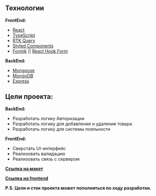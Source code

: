 ## Технологии
**FrontEnd:**
- [React](https://reactjs.org/)
- [TypeScript](https://www.typescriptlang.org/)
- [RTK Query](https://redux-toolkit.js.org/rtk-query/overview)
- [Styled Components](https://styled-components.com/)
- [Formik](https://formik.org/) || [React Hook Form](https://react-hook-form.com/)

**BackEnd:**
- [Mongoose](https://mongoosejs.com/docs/)
- [MongoDB](https://www.mongodb.com/)
- [Express](https://expressjs.com/ru/)

## Цели проекта:
**BackEnd:**
- Разработать логику Авторизации
- Разработать логику для добавление и удаления товара
- Разработать логику для системы лояльности

**FrontEnd:**
- Сверстать UI-интерфейс
- Реализовать валидацию
- Реализовать связь с сервером

**[Ссылка на макет](https://www.figma.com/file/01OMPGFH0QlTMsHiqlbIuj/market?node-id=0%3A1)**

**[Ссылка на frontend](https://github.com/lgkcc/market)**

**P.S. Цели и стек проекта может пополняться по ходу разработки.**